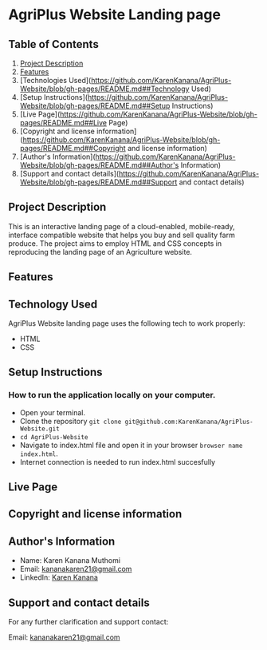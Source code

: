 # AgriPlus Website Landing page


## Table of Contents
1. [Project Description](https://github.com/KarenKanana/AgriPlus-Website/blob/gh-pages/README.md##description)
2. [Features](https://github.com/KarenKanana/AgriPlus-Website/blob/gh-pages/README.md##Features)
3. [Technologies Used](https://github.com/KarenKanana/AgriPlus-Website/blob/gh-pages/README.md##Technology Used)
4. [Setup Instructions](https://github.com/KarenKanana/AgriPlus-Website/blob/gh-pages/README.md##Setup Instructions)
5. [Live Page](https://github.com/KarenKanana/AgriPlus-Website/blob/gh-pages/README.md##Live Page)
6. [Copyright and license information](https://github.com/KarenKanana/AgriPlus-Website/blob/gh-pages/README.md##Copyright and license information)
7. [Author's Information](https://github.com/KarenKanana/AgriPlus-Website/blob/gh-pages/README.md##Author's Information)
8. [Support and contact details](https://github.com/KarenKanana/AgriPlus-Website/blob/gh-pages/README.md##Support and contact details)


## Project Description
This is an interactive landing page of a cloud-enabled, mobile-ready, interface compatible website that helps you buy and sell quality farm produce.
The project aims to employ HTML and CSS concepts in reproducing the landing page of an Agriculture website.


## Features




## Technology Used

AgriPlus Website landing page  uses the following tech to work properly:

- HTML
- CSS


## Setup Instructions

### How to run the application locally on your computer.
- Open your terminal.
- Clone the repository `git clone git@github.com:KarenKanana/AgriPlus-Website.git`
- `cd AgriPlus-Website`
- Navigate to index.html file and open it in your browser `browser name index.html`.
- Internet connection is needed to run index.html succesfully


## Live Page
>  


## Copyright and license information
>

## Author's Information
- Name: Karen Kanana Muthomi
- Email: kananakaren21@gmail.com
- LinkedIn: [Karen Kanana](https://www.linkedin.com/in/karen-kanana-4b8a78205/)


## Support and contact details
For any further clarification and support contact:

Email: kananakaren21@gmail.com 






